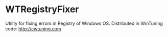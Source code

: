 # WTRegistryFixer
Utility for fixing errors in Registry of Windows OS. Distributed in WinTuning code: http://cwtuning.com
